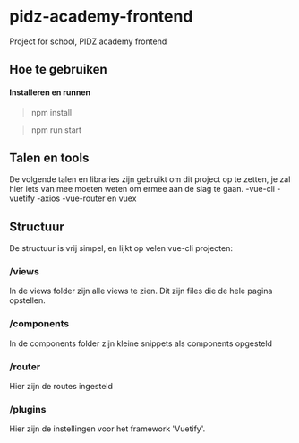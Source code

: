 # pidz-academy-frontend
Project for school, PIDZ academy frontend

## Hoe te gebruiken
#### Installeren en runnen
>npm install 

>npm run start

## Talen en tools
De volgende talen en libraries zijn gebruikt om dit project op te zetten, je zal hier iets van mee moeten weten om ermee aan de slag  te gaan.
-vue-cli
-vuetify
-axios
-vue-router en vuex

## Structuur
De structuur is vrij simpel, en lijkt op velen vue-cli projecten:

### /views
In de views folder zijn alle views te zien. Dit zijn files die de hele pagina opstellen.


### /components
In de components folder zijn kleine snippets als components opgesteld


### /router
Hier zijn de routes ingesteld

### /plugins
Hier zijn de instellingen voor het framework 'Vuetify'.



